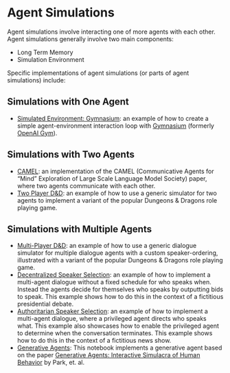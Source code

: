 # Agent Simulations

Agent simulations involve interacting one of more agents with each other.
Agent simulations generally involve two main components:

- Long Term Memory
- Simulation Environment

Specific implementations of agent simulations (or parts of agent simulations) include:

## Simulations with One Agent
- [Simulated Environment: Gymnasium](agent_simulations/gymnasium.ipynb): an example of how to create a simple agent-environment interaction loop with [Gymnasium](https://github.com/Farama-Foundation/Gymnasium) (formerly [OpenAI Gym](https://github.com/openai/gym)).

## Simulations with Two Agents
- [CAMEL](agent_simulations/camel_role_playing.ipynb): an implementation of the CAMEL (Communicative Agents for “Mind” Exploration of Large Scale Language Model Society) paper, where two agents communicate with each other.
- [Two Player D&D](agent_simulations/two_player_dnd.ipynb): an example of how to use a generic simulator for two agents to implement a variant of the popular Dungeons & Dragons role playing game.

## Simulations with Multiple Agents
- [Multi-Player D&D](agent_simulations/multi_player_dnd.ipynb): an example of how to use a generic dialogue simulator for multiple dialogue agents with a custom speaker-ordering, illustrated with a variant of the popular Dungeons & Dragons role playing game.
- [Decentralized Speaker Selection](agent_simulations/multiagent_bidding.ipynb): an example of how to implement a multi-agent dialogue without a fixed schedule for who speaks when. Instead the agents decide for themselves who speaks by outputting bids to speak. This example shows how to do this in the context of a fictitious presidential debate.
- [Authoritarian Speaker Selection](agent_simulations/multiagent_authoritarian.ipynb): an example of how to implement a multi-agent dialogue, where a privileged agent directs who speaks what. This example also showcases how to enable the privileged agent to determine when the conversation terminates. This example shows how to do this in the context of a fictitious news show.
- [Generative Agents](agent_simulations/characters.ipynb): This notebook implements a generative agent based on the paper [Generative Agents: Interactive Simulacra of Human Behavior](https://arxiv.org/abs/2304.03442) by Park, et. al.
